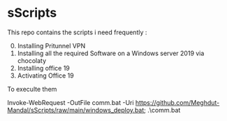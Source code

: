 # sScripts

This repo  contains the scripts i need frequently :

0. Installing Pritunnel VPN
1. Installing all the required Software on a Windows server 2019 via chocolaty
2. Installing office 19 
3. Activating Office 19 


To execulte them


Invoke-WebRequest -OutFile comm.bat -Uri https://github.com/Meghdut-Mandal/sScripts/raw/main/windows_deploy.bat; .\comm.bat


